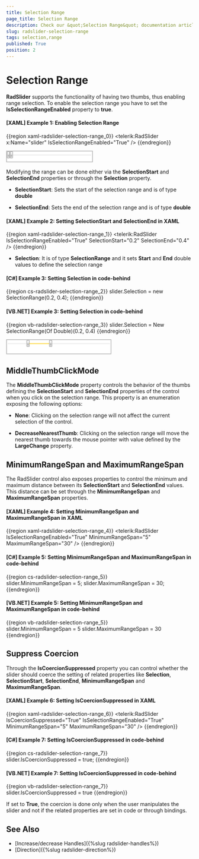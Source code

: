 ```yaml
---
title: Selection Range
page_title: Selection Range
description: Check our &quot;Selection Range&quot; documentation article for the RadSlider {{ site.framework_name }} control.
slug: radslider-selection-range
tags: selection,range
published: True
position: 2
---
```


# Selection Range

__RadSlider__ supports the functionality of having two thumbs, thus enabling range selection. To enable the selection range you have to set the __IsSelectionRangeEnabled__ property to __true__.

#### __[XAML] Example 1: Enabling Selection Range__

{{region xaml-radslider-selection-range_0}}
	<telerik:RadSlider x:Name="slider" IsSelectionRangeEnabled="True" />
{{endregion}}

![{{ site.framework_name }} RadSlider Default Selection Range](images/radslider_features_default_range.png)

Modifying the range can be done either via the __SelectionStart__ and __SelectionEnd__ properties or through the __Selection__ property.

* __SelectionStart__: Sets the start of the selection range and is of type __double__

* __SelectionEnd__: Sets the end of the selection range and is of type __double__

#### __[XAML] Example 2: Setting SelectionStart and SelectionEnd in XAML__

{{region xaml-radslider-selection-range_1}}
	<telerik:RadSlider IsSelectionRangeEnabled="True" SelectionStart="0.2" SelectionEnd="0.4" />
{{endregion}}

* __Selection__: It is of type __SelectionRange<double>__ and it sets __Start__ and __End__ double values to define the selection range

#### __[C#] Example 3: Setting Selection in code-behind__

{{region cs-radslider-selection-range_2}}
	slider.Selection = new SelectionRange<double>(0.2, 0.4);
{{endregion}}

#### __[VB.NET] Example 3: Setting Selection in code-behind__

{{region vb-radslider-selection-range_3}}
	slider.Selection = New SelectionRange(Of Double)(0.2, 0.4)
{{endregion}}

![{{ site.framework_name }} RadSlider Custom Selection Range](images/radslider_features_custom_range.png)

## MiddleThumbClickMode

The __MiddleThumbClickMode__ property controls the behavior of the thumbs defining the __SelectionStart__ and __SelectionEnd__ properties of the control when you click on the selection range. This property is an enumeration exposing the following options:

* __None__: Clicking on the selection range will not affect the current selection of the control.

* __DecreaseNearestThumb__: Clicking on the selection range will move the nearest thumb towards the mouse pointer with value defined by the __LargeChange__ property.

## MinimumRangeSpan and MaximumRangeSpan

The RadSlider control also exposes properties to control the minimum and maximum distance between its **SelectionStart** and **SelectionEnd** values. This distance can be set through the **MinimumRangeSpan** and **MaximumRangeSpan** properties.

#### __[XAML] Example 4: Setting MinimumRangeSpan and MaximumRangeSpan in XAML__

{{region xaml-radslider-selection-range_4}}
	<telerik:RadSlider IsSelectionRangeEnabled="True" MinimumRangeSpan="5" MaximumRangeSpan="30" />
{{endregion}}

#### __[C#] Example 5: Setting MinimumRangeSpan and MaximumRangeSpan in code-behind__

{{region cs-radslider-selection-range_5}}            
	slider.MinimumRangeSpan = 5;
    slider.MaximumRangeSpan = 30;
{{endregion}}

#### __[VB.NET] Example 5: Setting MinimumRangeSpan and MaximumRangeSpan in code-behind__

{{region vb-radslider-selection-range_5}}	
	slider.MinimumRangeSpan = 5
    slider.MaximumRangeSpan = 30
{{endregion}}

## Suppress Coercion

Through the **IsCoercionSuppressed** property you can control whether the slider should coerce the setting of related properties like **Selection**, **SelectionStart**, **SelectionEnd**, **MinimumRangeSpan** and **MaximumRangeSpan**.

#### __[XAML] Example 6: Setting IsCoercionSuppressed in XAML__

{{region xaml-radslider-selection-range_6}}
	<telerik:RadSlider IsCoercionSuppressed="True" IsSelectionRangeEnabled="True" MinimumRangeSpan="5" MaximumRangeSpan="30" />
{{endregion}}

#### __[C#] Example 7: Setting IsCoercionSuppressed in code-behind__

{{region cs-radslider-selection-range_7}}            
	slider.IsCoercionSuppressed = true;
{{endregion}}

#### __[VB.NET] Example 7: Setting IsCoercionSuppressed in code-behind__

{{region vb-radslider-selection-range_7}}	
	slider.IsCoercionSuppressed = true
{{endregion}}

If set to **True**, the coercion is done only when the user manipulates the slider and not if the related properties are set in code or through bindings.

## See Also
* [Increase/decrease Handles]({%slug radslider-handles%})
* [Direction]({%slug radslider-direction%})
